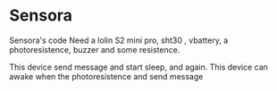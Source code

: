 # Sensora
Sensora's code
Need a lolin S2 mini pro, sht30 , vbattery, a photoresistence, buzzer and some resistence.

This device send message and start sleep, and again.
This device can awake when the photoresistence and send message
